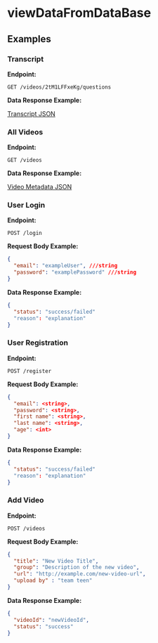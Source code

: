 ﻿# viewDataFromDataBase

## Examples

### Transcript

**Endpoint:**

```
GET /videos/2tM1LFFxeKg/questions
```

**Data Response Example:**

[Transcript JSON](https://raw.githubusercontent.com/The-JAR-Team/viewDataFromDataBase/refs/heads/main/transcripts/2tM1LFFxeKg_transcript.JSON)

### All Videos

**Endpoint:**

```
GET /videos
```

**Data Response Example:**

[Video Metadata JSON](https://raw.githubusercontent.com/The-JAR-Team/viewDataFromDataBase/refs/heads/main/fetch/video_metadata.json)

### User Login

**Endpoint:**

```
POST /login
```

**Request Body Example:**

```json
{
  "email": "exampleUser", ///string
  "password": "examplePassword" ///string
}
```

**Data Response Example:**

```json
{
  "status": "success/failed"
  "reason": "explanation"
}
```

### User Registration

**Endpoint:**

```
POST /register
```

**Request Body Example:**

```json
{
  "email": <string>,
  "password": <string>,
  "first name": <string>,
  "last name": <string>,
  "age": <int>
}
```

**Data Response Example:**

```json
{
  "status": "success/failed"
  "reason": "explanation"
}
```

### Add Video

**Endpoint:**

```
POST /videos
```

**Request Body Example:**

```json
{
  "title": "New Video Title",
  "group": "Description of the new video",
  "url": "http://example.com/new-video-url",
  "upload by" : "team teen"
}
```

**Data Response Example:**

```json
{
  "videoId": "newVideoId",
  "status": "success"
}

